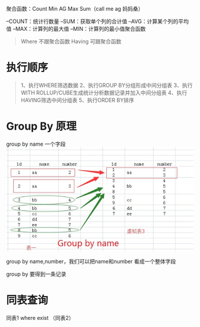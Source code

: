 聚合函数：Count Min AG Max Sum（call me ag 妈妈桑）


–COUNT：统计行数量
–SUM：获取单个列的合计值
–AVG：计算某个列的平均值
–MAX：计算列的最大值
–MIN：计算列的最小值聚合函数

> Where 不跟聚合函数
> Having 可跟聚合函数


# 执行顺序

> 1、执行WHERE筛选数据
> 2、执行GROUP BY分组形成中间分组表
> 3、执行WITH ROLLUP/CUBE生成统计分析数据记录并加入中间分组表
> 4、执行HAVING筛选中间分组表
> 5、执行ORDER BY排序

# Group By 原理
group by name 一个字段
![](/assets/162343319172617.jpg)

group by name,number，我们可以把name和number 看成一个整体字段

group by 要得到一条记录


# 同表查询
同表1 where exist （同表2）




